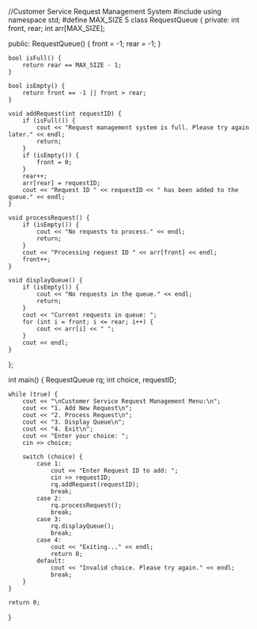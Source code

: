 //Customer Service Request Management System
#include <iostream>
using namespace std;
#define MAX_SIZE 5
class RequestQueue {
private:
    int front, rear;
    int arr[MAX_SIZE];

public:
    RequestQueue() {
        front = -1;
        rear = -1;
    }

    bool isFull() {
        return rear == MAX_SIZE - 1;
    }

    bool isEmpty() {
        return front == -1 || front > rear;
    }

    void addRequest(int requestID) {
        if (isFull()) {
            cout << "Request management system is full. Please try again later." << endl;
            return;
        }
        if (isEmpty()) {
            front = 0;
        }
        rear++;
        arr[rear] = requestID;
        cout << "Request ID " << requestID << " has been added to the queue." << endl;
    }

    void processRequest() {
        if (isEmpty()) {
            cout << "No requests to process." << endl;
            return;
        }
        cout << "Processing request ID " << arr[front] << endl;
        front++;
    }

    void displayQueue() {
        if (isEmpty()) {
            cout << "No requests in the queue." << endl;
            return;
        }
        cout << "Current requests in queue: ";
        for (int i = front; i <= rear; i++) {
            cout << arr[i] << " ";
        }
        cout << endl;
    }
};

int main() {
    RequestQueue rq;
    int choice, requestID;

    while (true) {
        cout << "\nCustomer Service Request Management Menu:\n";
        cout << "1. Add New Request\n";
        cout << "2. Process Request\n";
        cout << "3. Display Queue\n";
        cout << "4. Exit\n";
        cout << "Enter your choice: ";
        cin >> choice;

        switch (choice) {
            case 1:
                cout << "Enter Request ID to add: ";
                cin >> requestID;
                rq.addRequest(requestID);
                break;
            case 2:
                rq.processRequest();
                break;
            case 3:
                rq.displayQueue();
                break;
            case 4:
                cout << "Exiting..." << endl;
                return 0;
            default:
                cout << "Invalid choice. Please try again." << endl;
                break;
        }
    }

    return 0;
}


